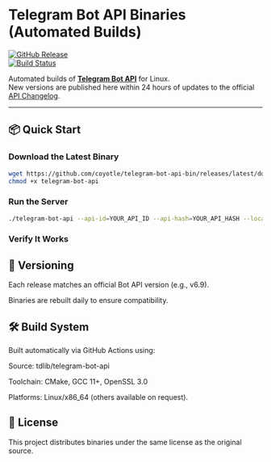 # Telegram Bot API Binaries (Automated Builds)

[![GitHub Release](https://img.shields.io/github/v/release/coyotle/telegram-bot-api-bin?include_prereleases&style=flat-square)](https://github.com/coyotle/telegram-bot-api-bin/releases)  
[![Build Status](https://img.shields.io/github/actions/workflow/status/coyotle/telegram-bot-api-bin/release-bot-api.yml?style=flat-square)](https://github.com/coyotle/telegram-bot-api-bin/actions)

Automated builds of **[Telegram Bot API](https://core.telegram.org/bots/api)** for Linux.  
New versions are published here within 24 hours of updates to the official [API Changelog](https://core.telegram.org/bots/api-changelog).

---

## 📦 Quick Start

### Download the Latest Binary

```bash
wget https://github.com/coyotle/telegram-bot-api-bin/releases/latest/download/telegram-bot-api
chmod +x telegram-bot-api
```

### Run the Server

```bash
./telegram-bot-api --api-id=YOUR_API_ID --api-hash=YOUR_API_HASH --local -l /var/logs/tgserver.log -v 3
```

### Verify It Works

## 🔄 Versioning

Each release matches an official Bot API version (e.g., v6.9).

Binaries are rebuilt daily to ensure compatibility.

## 🛠 Build System

Built automatically via GitHub Actions using:

Source: tdlib/telegram-bot-api

Toolchain: CMake, GCC 11+, OpenSSL 3.0

Platforms: Linux/x86_64 (others available on request).

## 📜 License

This project distributes binaries under the same license as the original source.
